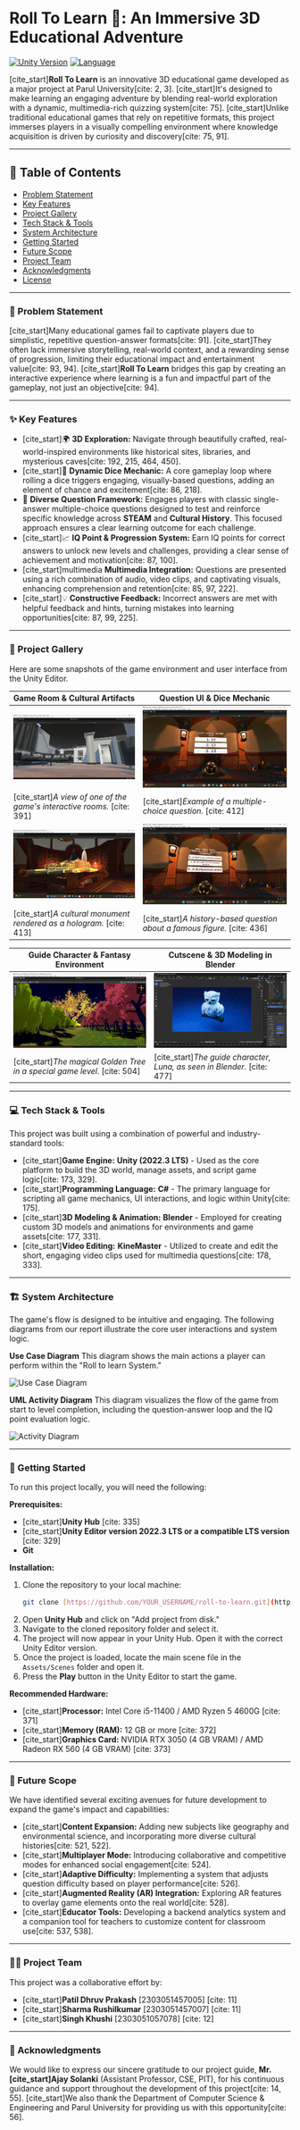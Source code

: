 # Roll To Learn 🎲: An Immersive 3D Educational Adventure

[![Unity Version](https://img.shields.io/badge/Unity-2022.3%20LTS-blueviolet.svg)](https://unity.com/)
[![Language](https://img.shields.io/badge/C%23-Powered-blue.svg)](https://docs.microsoft.com/en-us/dotnet/csharp/)

[cite_start]**Roll To Learn** is an innovative 3D educational game developed as a major project at Parul University[cite: 2, 3]. [cite_start]It's designed to make learning an engaging adventure by blending real-world exploration with a dynamic, multimedia-rich quizzing system[cite: 75]. [cite_start]Unlike traditional educational games that rely on repetitive formats, this project immerses players in a visually compelling environment where knowledge acquisition is driven by curiosity and discovery[cite: 75, 91].

---

## 📜 Table of Contents

* [Problem Statement](#-problem-statement)
* [Key Features](#-key-features)
* [Project Gallery](#-project-gallery)
* [Tech Stack & Tools](#-tech-stack--tools)
* [System Architecture](#-system-architecture)
* [Getting Started](#-getting-started)
* [Future Scope](#-future-scope)
* [Project Team](#-project-team)
* [Acknowledgments](#-acknowledgments)
* [License](#-license)

---

### 🎯 Problem Statement

[cite_start]Many educational games fail to captivate players due to simplistic, repetitive question-answer formats[cite: 91]. [cite_start]They often lack immersive storytelling, real-world context, and a rewarding sense of progression, limiting their educational impact and entertainment value[cite: 93, 94]. [cite_start]**Roll To Learn** bridges this gap by creating an interactive experience where learning is a fun and impactful part of the gameplay, not just an objective[cite: 94].

---

### ✨ Key Features

* [cite_start]🌍 **3D Exploration:** Navigate through beautifully crafted, real-world-inspired environments like historical sites, libraries, and mysterious caves[cite: 192, 215, 464, 450].
* [cite_start]🎲 **Dynamic Dice Mechanic:** A core gameplay loop where rolling a dice triggers engaging, visually-based questions, adding an element of chance and excitement[cite: 86, 218].
* 🧠 **Diverse Question Framework:** Engages players with classic single-answer multiple-choice questions designed to test and reinforce specific knowledge across **STEAM** and **Cultural History**. This focused approach ensures a clear learning outcome for each challenge.
* [cite_start]📈 **IQ Point & Progression System:** Earn IQ points for correct answers to unlock new levels and challenges, providing a clear sense of achievement and motivation[cite: 87, 100].
* [cite_start]multimedia **Multimedia Integration:** Questions are presented using a rich combination of audio, video clips, and captivating visuals, enhancing comprehension and retention[cite: 85, 97, 222].
* [cite_start]💡 **Constructive Feedback:** Incorrect answers are met with helpful feedback and hints, turning mistakes into learning opportunities[cite: 87, 99, 225].

---

### 📸 Project Gallery

Here are some snapshots of the game environment and user interface from the Unity Editor.

| Game Room & Cultural Artifacts                               | Question UI & Dice Mechanic                             |
| ------------------------------------------------------------ | ------------------------------------------------------- |
| ![Screenshot of the main game room](Screenshots/room.jpg) | ![Question Type 1](Screenshots/dice2.jpg) |
| [cite_start]*A view of one of the game's interactive rooms.* [cite: 391] | [cite_start]*Example of a multiple-choice question.* [cite: 412] |
| ![One of Seven Wonders](Screenshots/ram-janmabhoomi-mandir.jpg) | ![Question Type 2](Screenshots/dice.jpg) |
| [cite_start]*A cultural monument rendered as a hologram.* [cite: 413] | [cite_start]*A history-based question about a famous figure.* [cite: 436] |

| Guide Character & Fantasy Environment                        | Cutscene & 3D Modeling in Blender                     |
| ------------------------------------------------------------ | ----------------------------------------------------- |
| ![Golden Tree](Screenshots/elder-tree.jpg) | ![Guide Luna](Screenshots/luna.jpg) |
| [cite_start]*The magical Golden Tree in a special game level.* [cite: 504] | [cite_start]*The guide character, Luna, as seen in Blender.* [cite: 477] |


---

### 💻 Tech Stack & Tools

This project was built using a combination of powerful and industry-standard tools:

* [cite_start]**Game Engine:** **Unity (2022.3 LTS)** - Used as the core platform to build the 3D world, manage assets, and script game logic[cite: 173, 329].
* [cite_start]**Programming Language:** **C#** - The primary language for scripting all game mechanics, UI interactions, and logic within Unity[cite: 175].
* [cite_start]**3D Modeling & Animation:** **Blender** - Employed for creating custom 3D models and animations for environments and game assets[cite: 177, 331].
* [cite_start]**Video Editing:** **KineMaster** - Utilized to create and edit the short, engaging video clips used for multimedia questions[cite: 178, 333].

---

### 🏗️ System Architecture

The game's flow is designed to be intuitive and engaging. The following diagrams from our report illustrate the core user interactions and system logic.

**Use Case Diagram**
This diagram shows the main actions a player can perform within the "Roll to learn System."

![Use Case Diagram](https://i.imgur.com/your-usecase-diagram.png)

**UML Activity Diagram**
This diagram visualizes the flow of the game from start to level completion, including the question-answer loop and the IQ point evaluation logic.

![Activity Diagram](https://i.imgur.com/your-activity-diagram.png)

---

### 🚀 Getting Started

To run this project locally, you will need the following:

**Prerequisites:**
* [cite_start]**Unity Hub** [cite: 335]
* [cite_start]**Unity Editor version 2022.3 LTS or a compatible LTS version** [cite: 329]
* **Git**

**Installation:**

1.  Clone the repository to your local machine:
    ```sh
    git clone [https://github.com/YOUR_USERNAME/roll-to-learn.git](https://github.com/YOUR_USERNAME/roll-to-learn.git)
    ```
2.  Open **Unity Hub** and click on "Add project from disk."
3.  Navigate to the cloned repository folder and select it.
4.  The project will now appear in your Unity Hub. Open it with the correct Unity Editor version.
5.  Once the project is loaded, locate the main scene file in the `Assets/Scenes` folder and open it.
6.  Press the **Play** button in the Unity Editor to start the game.

**Recommended Hardware:**
* [cite_start]**Processor:** Intel Core i5-11400 / AMD Ryzen 5 4600G [cite: 371]
* [cite_start]**Memory (RAM):** 12 GB or more [cite: 372]
* [cite_start]**Graphics Card:** NVIDIA RTX 3050 (4 GB VRAM) / AMD Radeon RX 560 (4 GB VRAM) [cite: 373]

---

### 🔭 Future Scope

We have identified several exciting avenues for future development to expand the game's impact and capabilities:

* [cite_start]**Content Expansion:** Adding new subjects like geography and environmental science, and incorporating more diverse cultural histories[cite: 521, 522].
* [cite_start]**Multiplayer Mode:** Introducing collaborative and competitive modes for enhanced social engagement[cite: 524].
* [cite_start]**Adaptive Difficulty:** Implementing a system that adjusts question difficulty based on player performance[cite: 526].
* [cite_start]**Augmented Reality (AR) Integration:** Exploring AR features to overlay game elements onto the real world[cite: 528].
* [cite_start]**Educator Tools:** Developing a backend analytics system and a companion tool for teachers to customize content for classroom use[cite: 537, 538].

---

### 🧑‍💻 Project Team

This project was a collaborative effort by:

* [cite_start]**Patil Dhruv Prakash** [2303051457005] [cite: 11]
* [cite_start]**Sharma Rushilkumar** [2303051457007] [cite: 11]
* [cite_start]**Singh Khushi** [2303051057078] [cite: 12]

---

### 🙏 Acknowledgments

We would like to express our sincere gratitude to our project guide, **Mr. [cite_start]Ajay Solanki** (Assistant Professor, CSE, PIT), for his continuous guidance and support throughout the development of this project[cite: 14, 55]. [cite_start]We also thank the Department of Computer Science & Engineering and Parul University for providing us with this opportunity[cite: 56].
